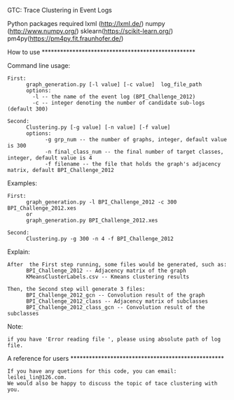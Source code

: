 GTC: Trace Clustering in Event Logs

Python packages required
	lxml (http://lxml.de/)
	numpy (http://www.numpy.org/)
	sklearn(https://scikit-learn.org/)
	pm4py(https://pm4py.fit.fraunhofer.de/)

How to use **************************************************

Command line usage:

	First:
	      graph_generation.py [-l value] [-c value]  log_file_path
	      options:
		    -l -- the name of the event log (BPI_Challenge_2012)
		    -c -- integer denoting the number of candidate sub-logs (default 300)

	Second:
          Clustering.py [-g value] [-n value] [-f value]
          options:
                -g grp_num -- the number of graphs, integer, default value is 300
                -n final_class_num -- the final number of target classes, integer, default value is 4
                -f filename -- the file that holds the graph's adjacency matrix, default BPI_Challenge_2012

Examples:

	First:
	      graph_generation.py -l BPI_Challenge_2012 -c 300 BPI_Challenge_2012.xes
	      or
	      graph_generation.py BPI_Challenge_2012.xes

	Second:
	      Clustering.py -g 300 -n 4 -f BPI_Challenge_2012

Explain:

	After  the First step running, some files would be generated, such as:
          BPI_Challenge_2012 -- Adjacency matrix of the graph
          KMeansClusterLabels.csv -- Kmeans clustering results

	Then, the Second step will generate 3 files:
          BPI_Challenge_2012_gcn -- Convolution result of the graph
          BPI_Challenge_2012_class -- Adjacency matrix of subclasses
          BPI_Challenge_2012_class_gcn -- Convolution result of the subclasses
 	
Note: 
	
	if you have 'Error reading file ', please using absolute path of log file.

A reference for users **************************************************

	If you have any quetions for this code, you can email: leilei_lin@126.com.
	We would also be happy to discuss the topic of tace clustering with you.



